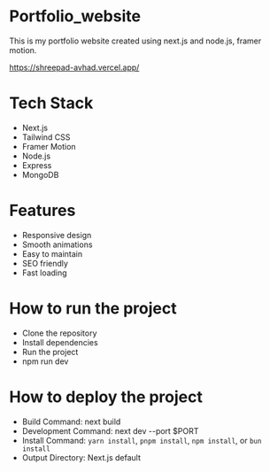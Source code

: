# Portfolio_website
This is my portfolio website created using next.js and node.js, framer motion.

https://shreepad-avhad.vercel.app/


# Tech Stack
- Next.js
- Tailwind CSS
- Framer Motion
- Node.js
- Express
- MongoDB


# Features
- Responsive design
- Smooth animations
- Easy to maintain
- SEO friendly
- Fast loading

# How to run the project
- Clone the repository
- Install dependencies
- Run the project
 - npm run dev


# How to deploy the project
- Build Command: next build
- Development Command: next dev --port $PORT
- Install Command: `yarn install`, `pnpm install`, `npm install`, or `bun install`
- Output Directory: Next.js default